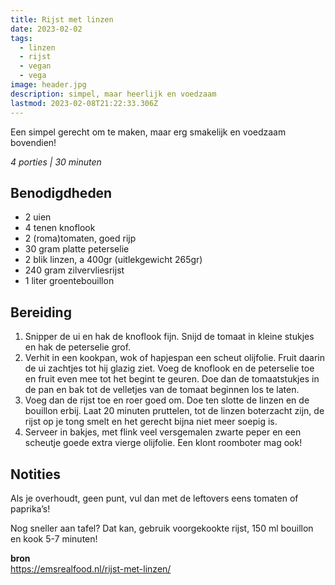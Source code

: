 ```yaml
---
title: Rijst met linzen
date: 2023-02-02
tags:
  - linzen
  - rijst
  - vegan
  - vega
image: header.jpg
description: simpel, maar heerlijk en voedzaam
lastmod: 2023-02-08T21:22:33.306Z
---
```

Een simpel gerecht om te maken, maar erg smakelijk en voedzaam bovendien!  

_4 porties | 30 minuten_

## Benodigdheden
-   2  uien 
-   4  tenen knoflook 
-   2  (roma)tomaten, goed rijp 
-   30 gram  platte peterselie 
-   2  blik linzen, a 400gr (uitlekgewicht 265gr) 
-   240 gram  zilvervliesrijst 
-   1 liter  groentebouillon 

## Bereiding

1.  Snipper de ui en hak de knoflook fijn. Snijd de tomaat in kleine stukjes en hak de peterselie grof. 
2.  Verhit in een kookpan, wok of hapjespan een scheut olijfolie. Fruit daarin de ui zachtjes tot hij glazig ziet. Voeg de knoflook en de peterselie toe en fruit even mee tot het begint te geuren. Doe dan de tomaatstukjes in de pan en bak tot de velletjes van de tomaat beginnen los te laten. 
3.  Voeg dan de rijst toe en roer goed om. Doe ten slotte de linzen en de bouillon erbij. Laat 20 minuten pruttelen, tot de linzen boterzacht zijn, de rijst op je tong smelt en het gerecht bijna niet meer soepig is. 
4.  Serveer in bakjes, met flink veel versgemalen zwarte peper en een scheutje goede extra vierge olijfolie. Een klont roomboter mag ook! 

## Notities
Als je overhoudt, geen punt, vul dan met de leftovers eens tomaten of paprika’s!

Nog sneller aan tafel? Dat kan, gebruik voorgekookte rijst, 150 ml bouillon en kook 5-7 minuten!

**bron**  
<https://emsrealfood.nl/rijst-met-linzen/>
